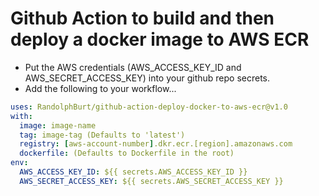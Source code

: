 # Github Action to build and then deploy a docker image to AWS ECR

* Put the AWS credentials (AWS_ACCESS_KEY_ID and AWS_SECRET_ACCESS_KEY) into your github repo secrets.
* Add the following to your workflow...

```yaml
uses: RandolphBurt/github-action-deploy-docker-to-aws-ecr@v1.0
with:
  image: image-name
  tag: image-tag (Defaults to 'latest')
  registry: [aws-account-number].dkr.ecr.[region].amazonaws.com
  dockerfile: (Defaults to Dockerfile in the root)
env:
  AWS_ACCESS_KEY_ID: ${{ secrets.AWS_ACCESS_KEY_ID }}
  AWS_SECRET_ACCESS_KEY: ${{ secrets.AWS_SECRET_ACCESS_KEY }}
  ```

  